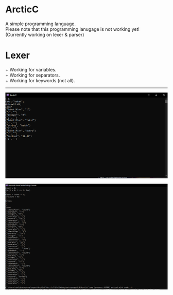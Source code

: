 # ArcticC
A simple programming language. <br>
Please note that this programming lanugage is not working yet! <br>
(Currently working on lexer & parser) <br>

<h1>Lexer</h1>
+ Working for variables. <br>
+ Working for separators. <br>
+ Working for keywords (not all). <br>
<hr>


![lexer variables](imgs/LexerVariables.PNG)<br>

![lexer simple algo](imgs/LexerNew.PNG)<br>


